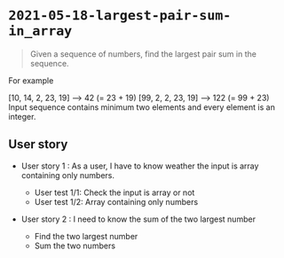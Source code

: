 # `2021-05-18-largest-pair-sum-in_array`

> Given a sequence of numbers, find the largest pair sum in the sequence.

For example

[10, 14, 2, 23, 19] -->  42 (= 23 + 19)
[99, 2, 2, 23, 19]  --> 122 (= 99 + 23)
Input sequence contains minimum two elements and every element is an integer.

## User story

- User story 1 : As a user, I have to know weather the input is array containing only numbers.
  - User test 1/1: Check the input is array or not
  - User test 1/2: Array containing only numbers

- User story 2 : I need to know the sum of the two largest number
  - Find the two largest number
  - Sum the two numbers
